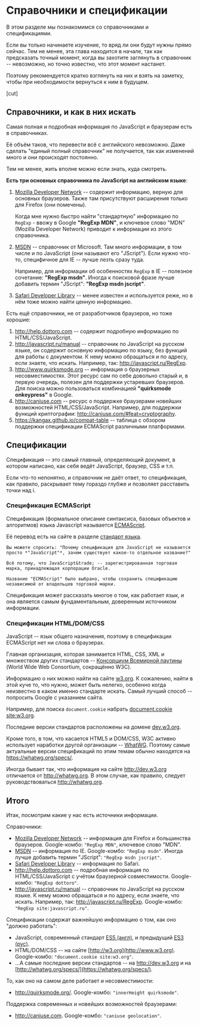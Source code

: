 # Справочники и спецификации

В этом разделе мы познакомимся со справочниками и спецификациями.

Если вы только начинаете изучение, то вряд ли они будут нужны прямо сейчас. Тем не менее, эта глава находится в начале, так как предсказать точный момент, когда вы захотите заглянуть в справочник -- невозможно, но точно известно, что этот момент настанет.

Поэтому рекомендуется кратко взглянуть на них и взять на заметку, чтобы при необходимости вернуться к ним в будущем.

[cut]

## Справочники, и как в них искать

Самая полная и подробная информация по JavaScript и браузерам есть в справочниках.

Её объём таков, что перевести всё с английского невозможно. Даже сделать "единый полный справочник" не получается, так как изменений много и они происходят постоянно.

Тем не менее, жить вполне можно если знать, куда смотреть.

**Есть три основных справочника по JavaScript на английском языке**:

1. [Mozilla Developer Network](https://developer.mozilla.org/) -- содержит информацию, верную для основных браузеров. Также там присутствуют расширения только для Firefox (они помечены).

    Когда мне нужно быстро найти "стандартную" информацию по `RegExp` - ввожу в Google **"RegExp MDN"**, и ключевое слово "MDN" (Mozilla Developer Network) приводит к информации из этого справочника.
2. [MSDN](http://msdn.microsoft.com) -- справочник от Microsoft. Там много информации, в том числе и по JavaScript (они называют его "JScript"). Если нужно что-то, специфичное для IE -- лучше лезть сразу туда.

    Например, для информации об особенностях `RegExp` в IE -- полезное сочетание: **"RegExp msdn"**. Иногда к поисковой фразе лучше добавить термин "JScript": **"RegExp msdn jscript"**.
3. [Safari Developer Library](https://developer.apple.com/library/safari/navigation/index.html) -- менее известен и используется реже, но в нём тоже можно найти ценную информацию.

Есть ещё справочники, не от разработчиков браузеров, но тоже хорошие:

1. <http://help.dottoro.com> -- содержит подробную информацию по HTML/CSS/JavaScript.
2. <http://javascript.ru/manual> -- справочник по JavaScript на русском языке, он содержит основную информацию по языку, без функций для работы с документом. К нему можно обращаться и по адресу, если знаете, что искать. Например, так: <http://javascript.ru/RegExp>.
3. <http://www.quirksmode.org> -- информация о браузерных несовместимостях. Этот ресурс сам по себе довольно старый и, в первую очередь, полезен для поддержки устаревших браузеров. Для поиска можно пользоваться комбинацией **"quirksmode onkeypress"** в Google.
4. <http://caniuse.com> -- ресурс о поддержке браузерами новейших возможностей HTML/CSS/JavaScript. Например, для поддержки функций криптографии: <http://caniuse.com/#feat=cryptography>.
5. <https://kangax.github.io/compat-table> -- таблица с обзором поддержки спецификации ECMAScript различными платформами.

## Спецификации

Спецификация -- это самый главный, определяющий документ, в котором написано, как себя ведёт JavaScript, браузер, CSS и т.п.

Если что-то непонятно, и справочник не даёт ответ, то спецификация, как правило, раскрывает тему гораздо глубже и позволяет расставить точки над i.

### Спецификация ECMAScript

Спецификация (формальное описание синтаксиса, базовых объектов и алгоритмов) языка Javascript называется [ECMAScript](http://www.ecma-international.org/publications/standards/Ecma-262.htm).

Её перевод есть на сайте в разделе [стандарт языка](http://es5.javascript.ru/).

```smart header="Почему не просто &quot;JavaScript&quot; ?"
Вы можете спросить: "Почему спецификация для JavaScript не называется просто *"JavaScript"*, зачем существует какое-то отдельное название?"

Всё потому, что JavaScript&trade; -- зарегистрированная торговая марка, принадлежащая корпорации Oracle.

Название "ECMAScript" было выбрано, чтобы сохранить спецификацию независимой от владельцев торговой марки.
```

Спецификация может рассказать многое о том, как работает язык, и она является самым фундаментальным, доверенным источником информации.

### Спецификации HTML/DOM/CSS

JavaScript -- язык общего назначения, поэтому в спецификации ECMAScript нет ни слова о браузерах.

Главная организация, которая занимается HTML, CSS, XML и множеством других стандартов -- [Консорциум Всемирной паутины](https://ru.wikipedia.org/wiki/%D0%9A%D0%BE%D0%BD%D1%81%D0%BE%D1%80%D1%86%D0%B8%D1%83%D0%BC_%D0%92%D1%81%D0%B5%D0%BC%D0%B8%D1%80%D0%BD%D0%BE%D0%B9_%D0%BF%D0%B0%D1%83%D1%82%D0%B8%D0%BD%D1%8B) (World Wide Web Consortium, сокращённо W3C).

Информацию о них можно найти на сайте [w3.org](http://w3.org). К сожалению, найти в этой куче то, что нужно, может быть нелегко, особенно когда неизвестно в каком именно стандарте искать. Самый лучший способ -- попросить Google с указанием сайта.

Например, для поиска `document.cookie` набрать [document.cookie site:w3.org](https://www.google.com/search?q=document.cookie+site%3Aw3.org).

Последние версии стандартов расположены на домене [dev.w3.org](http://dev.w3.org).

Кроме того, в том, что касается HTML5 и DOM/CSS, W3C активно использует наработки другой организации -- [WhatWG](https://whatwg.org/). Поэтому самые актуальные версии спецификаций по этим темам обычно находятся на <https://whatwg.org/specs/>.

Иногда бывает так, что информация на сайте <http://dev.w3.org> отличается от <http://whatwg.org>. В этом случае, как правило, следует руководствоваться <http://whatwg.org>.

## Итого

Итак, посмотрим какие у нас есть источники информации.

Справочники:

- <a href="https://developer.mozilla.org/">Mozilla Developer Network</a> -- информация для Firefox и большинства браузеров.
Google-комбо: `"RegExp MDN"`, ключевое слово "MDN".
- <a href="http://msdn.microsoft.com/">MSDN</a> -- информация по IE.
Google-комбо: `"RegExp msdn"`. Иногда лучше добавить термин "JScript": `"RegExp msdn jscript"`.
- [Safari Developer Library](https://developer.apple.com/library/safari/navigation/index.html) -- информация по Safari.
- <a href="http://help.dottoro.com">http://help.dottoro.com</a> -- подробная информация по HTML/CSS/JavaScript с учётом браузерной совместимости.
Google-комбо: `"RegExp dottoro"`.
- <http://javascript.ru/manual> -- справочник по JavaScript на русском языке. К нему можно обращаться и по адресу, если знаете, что искать. Например, так: <http://javascript.ru/RegExp>.
Google-комбо: `"RegExp site:javascript.ru"`.

Спецификации содержат важнейшую информацию о том, как оно "должно работать":

- JavaScript, современный стандарт [ES5 (англ)](http://www.ecma-international.org/publications/standards/Ecma-262.htm), и предыдущий [ES3 (рус)](http://javascript.ru/ecma).
- HTML/DOM/CSS -- на сайте [http://w3.org](http://www.w3.org).
Google-комбо: `"document.cookie site:w3.org"`.
- ...А самые последние версии стандартов -- на <http://dev.w3.org> и на [http://whatwg.org/specs/](https://whatwg.org/specs/).

То, как оно на самом деле работает и несовместимости:

- <http://quirksmode.org/>. Google-комбо: `"innerHeight quirksmode"`.

Поддержка современных и новейших возможностей браузерами:

- <http://caniuse.com>. Google-комбо: `"caniuse geolocation"`.

